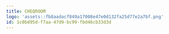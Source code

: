 ```yaml
---
title: CHEQROOM
logo: 'assets::fb8aadacf849a17008e47e0d132fa25d77e2a7bf.png'
id: 1c0bd95d-f7aa-47d9-bc99-fbd46cb33d3d
---
```

